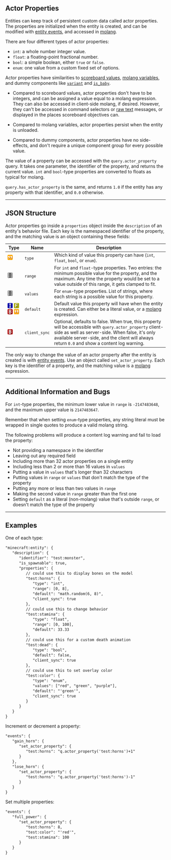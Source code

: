 ## Actor Properties

Entities can keep track of persistent custom data called actor properties. The properties are initialized when the entity is created, and can be modified with [entity events](../events.md), and accessed in [molang](molang.md).

There are four different types of actor properties:
* `int`: a whole number integer value.
* `float`: a floating-point fractional number.
* `bool`: a simple boolean, either `true` or `false`.
* `enum`: one value from a custom fixed set of options.

Actor properties have similarities to [scoreboard values](scoreboard.md), [molang variables](molang.md), and dummy components like [`variant`](../components/variant.md) and [`is_baby`](../components/is_baby.md).

* Compared to scoreboard values, actor properties don't have to be integers, and can be assigned a value equal to a molang expression. They can also be accessed in client-side molang, if desired. However, they can't be accessed in command selectors or [raw text](raw_text.md) messages, or displayed in the places scoreboard objectives can.

* Compared to molang variables, actor properties persist when the entity is unloaded.

* Compared to dummy components, actor properties have no side-effects, and don't require a unique component group for every possible value.

The value of a property can be accessed with the `query.actor_property` query. It takes one parameter, the identifier of the property, and returns the current value. `int` and `bool`-type properties are converted to floats as typical for molang.

`query.has_actor_property` is the same, and returns `1.0` if the entity has any property with that identifier, and `0.0` otherwise.

---

## JSON Structure

Actor properties go inside a `properties` object inside the `description` of an entity's behavior file. Each key is the namespaced identifier of the property, and the matching value is an object containing these fields:

|Type|Name|Description|
|-|-|-|
|<img src="../icons/string.png" width=16>|`type`|Which kind of value this property can have (`int`, `float`, `bool`, or `enum`).|
|<img src="../icons/list.png" width=16>|`range`|For `int` and `float`-type properties. Two entries: the minimum possible value for the property, and the maximum. Any time the property would be set to a value outside of this range, it gets clamped to fit.|
|<img src="../icons/list.png" width=16>|`values`|For `enum`-type properties. List of strings, where each string is a possible value for this property.|
|<img src="../icons/int.png" width=16> <img src="../icons/float.png" width=16> <img src="../icons/bool.png" width=16> <img src="../icons/string.png" width=16>|`default`|Default value this property will have when the entity is created. Can either be a literal value, or a [molang](molang.md) expression.|
|<img src="../icons/bool.png" width=16>|`client_sync`|Optional, defaults to false. When true, this property will be accessible with `query.actor_property` client-side as well as server-side. When false, it's only available server-side, and the client will always return `0.0` and show a content log warning.|

The only way to change the value of an actor property after the entity is created is with [entity events](events.md). Use an object called `set_actor_property`. Each key is the identifier of a property, and the matching value is a [molang](molang.md) expression.

---

## Additional Information and Bugs

For `int`-type properties, the minimum lower value in `range` is `-2147483648`, and the maximum upper value is `2147483647`.

Remember that when setting `enum`-type properties, any string literal must be wrapped in single quotes to produce a valid molang string.

The following problems will produce a content log warning and fail to load the property:
* Not providing a namespace in the identifier
* Leaving out any required field
* Including more than 32 actor properties on a single entity
* Including less than 2 or more than 16 values in `values`
* Putting a value in `values` that's longer than 32 characters
* Putting values in `range` or `values` that don't match the type of the property
* Putting any more or less than two values in `range`
* Making the second value in `range` greater than the first one
* Setting `default` as a literal (non-molang) value that's outside `range`, or doesn't match the type of the property

---

## Examples
One of each type:
```jsonc
"minecraft:entity": {
   "description": {
      "identifier": "test:monster",
      "is_spawnable": true,
      "properties": {
         // could use this to display bones on the model
         "test:horns": {
            "type": "int",
            "range": [0, 8],
            "default": "math.random(6, 8)",
            "client_sync": true
         },
         // could use this to change behavior
         "test:stamina": {
            "type": "float",
            "range": [0, 100],
            "default": 33.33
         },
         // could use this for a custom death animation
         "test:dead": {
            "type": "bool",
            "default": false,
            "client_sync": true
         },
         // could use this to set overlay color
         "test:color": {
            "type": "enum",
            "values": ["red", "green", "purple"],
            "default": "'green'",
            "client_sync": true
         }
      }
   }
}
```

Increment or decrement a property:
```jsonc
"events": {
   "gain_horn": {
      "set_actor_property": {
         "test:horns": "q.actor_property('test:horns')+1"
      }
   },
   "lose_horn": {
      "set_actor_property": {
         "test:horns": "q.actor_property('test:horns')-1"
      }
   }
}
```

Set multiple properties:
```jsonc
"events": {
   "full_power": {
      "set_actor_property": {
         "test:horns": 8,
         "test:color": "'red'",
         "test:stamina": 100
      }
   }
}
```
